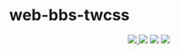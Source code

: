 # web-bbs-twcss

<p align="center">
    <a href="https://github.com/ghuninew1" alt="github">
        <img src="https://img.shields.io/badge/-@ghuninew-%23181717?style=flat&logo=github" />
    </a>
    <img src="https://img.shields.io/github/repo-size/ghuninew1/web-bbs-twcss" />
    <img src="https://img.shields.io/github/directory-file-count/ghuninew1/web-bbs-twcss" />
    <img src="https://img.shields.io/github/release-date/ghuninew1/web-bbs-twcss" />
</p>
